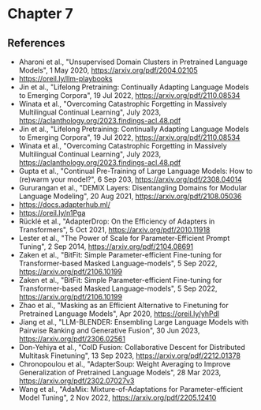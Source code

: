 # Chapter 7

## References 

* Aharoni et al., "Unsupervised Domain Clusters in Pretrained Language Models", 1 May 2020, https://arxiv.org/pdf/2004.02105
* https://oreil.ly/llm-playbooks
* Jin et al., "Lifelong Pretraining: Continually Adapting Language Models to Emerging Corpora", 19 Jul 2022, https://arxiv.org/pdf/2110.08534
* Winata et al., "Overcoming Catastrophic Forgetting in Massively Multilingual Continual Learning", July 2023, https://aclanthology.org/2023.findings-acl.48.pdf
* Jin et al., "Lifelong Pretraining: Continually Adapting Language Models to Emerging Corpora", 19 Jul 2022, https://arxiv.org/pdf/2110.08534
* Winata et al., "Overcoming Catastrophic Forgetting in Massively Multilingual Continual Learning", July 2023, https://aclanthology.org/2023.findings-acl.48.pdf
* Gupta et al., "Continual Pre-Training of Large Language Models: How to (re)warm your
model?", 6 Sep 203, https://arxiv.org/pdf/2308.04014
* Gururangan et al., "DEMIX Layers: Disentangling Domains for Modular Language Modeling", 20 Aug 2021, https://arxiv.org/pdf/2108.05036
* https://docs.adapterhub.ml/
* https://oreil.ly/n1Pga
* Rücklé et al., "AdapterDrop: On the Efficiency of Adapters in Transformers", 5 Oct 2021, https://arxiv.org/pdf/2010.11918
* Lester et al., "The Power of Scale for Parameter-Efficient Prompt Tuning", 2 Sep 2014, https://arxiv.org/pdf/2104.08691
* Zaken et al., "BitFit: Simple Parameter-efficient Fine-tuning for Transformer-based Masked Language-models", 5 Sep 2022, https://arxiv.org/pdf/2106.10199
* Zaken et al., "BitFit: Simple Parameter-efficient Fine-tuning for Transformer-based Masked Language-models", 5 Sep 2022, https://arxiv.org/pdf/2106.10199
* Zhao et al., "Masking as an Efficient Alternative to Finetuning
for Pretrained Language Models", Apr 2020, https://oreil.ly/yhPdl
* Jiang et al., "LLM-BLENDER: Ensembling Large Language Models with Pairwise Ranking and Generative Fusion", 30 Jun 2023, https://arxiv.org/pdf/2306.02561
* Don-Yehiya et al., "ColD Fusion: Collaborative Descent for Distributed Multitask Finetuning", 13 Sep 2023, https://arxiv.org/pdf/2212.01378
* Chronopoulou et al., "AdapterSoup: Weight Averaging to Improve Generalization of Pretrained Language Models", 28 Mar 2023, https://arxiv.org/pdf/2302.07027v3
* Wang et al., "AdaMix: Mixture-of-Adaptations for Parameter-efficient Model Tuning", 2 Nov 2022, https://arxiv.org/pdf/2205.12410

